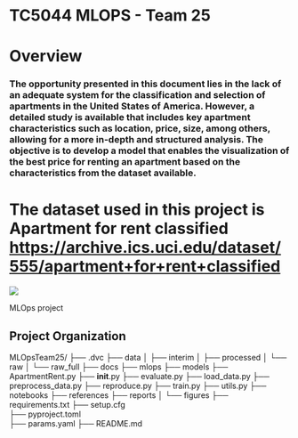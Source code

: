 # TC5044 MLOPS - Team 25
# Overview
### The opportunity presented in this document lies in the lack of an adequate system for the classification and selection of apartments in the United States of America. However, a detailed study is available that includes key apartment characteristics such as location, price, size, among others, allowing for a more in-depth and structured analysis. The objective is to develop a model that enables the visualization of the best price for renting an apartment based on the characteristics from the dataset available.
# The dataset used in this project is Apartment for rent classified https://archive.ics.uci.edu/dataset/555/apartment+for+rent+classified

<a target="_blank" href="https://cookiecutter-data-science.drivendata.org/">
    <img src="https://img.shields.io/badge/CCDS-Project%20template-328F97?logo=cookiecutter" />
</a>

MLOps project

## Project Organization

MLOpsTeam25/
├── .dvc
├── data
│   ├── interim
│   ├── processed
│   └── raw
│   └── raw_full
├── docs
├── mlops
├── models
    ├── ApartmentRent.py
    ├── __init__.py
    ├── evaluate.py
    ├── load_data.py
    ├── preprocess_data.py
    ├── reproduce.py
    ├── train.py
    ├── utils.py
├── notebooks
├── references
├── reports
│   └── figures
├── requirements.txt
├── setup.cfg                     
├── pyproject.toml  
├── params.yaml
├── README.md

